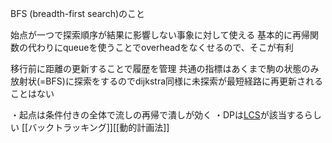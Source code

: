 BFS (breadth-first search)のこと

始点が一つで探索順序が結果に影響しない事象に対して使える
基本的に再帰関数の代わりにqueueを使うことでoverheadをなくせるので、そこが有利

移行前に距離の更新することで履歴を管理
共通の指標はあくまで駒の状態のみ
放射状(=BFS)に探索をするのでdijkstra同様に未探索が最短経路に再更新されることはない

・起点は条件付きの全体で流しの再帰で潰しが効く
・DPは[LCS](https://atcoder.jp/contests/dp/tasks/dp_f)が該当するらしい
[[バックトラッキング]][[動的計画法]]
